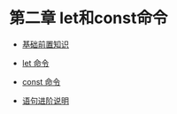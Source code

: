 # 第二章 let和const命令

- [基础前置知识](./base.md)

- [let 命令](./let.md)

- [const 命令](./const.md)

- [语句进阶说明](./statement-details.md)
